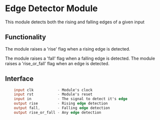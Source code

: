 # Edge Detector Module

This module detects both the rising and falling edges of a given input

## Functionality
The module raises a 'rise' flag when a rising edge is detected.

The module raises a 'fall' flag when a falling edge is detected.
The module raises a 'rise_or_fall' flag when an edge is detected.

## Interface
```verilog
    input clk           - Module's clock
    input rst           - Module's reset
    input in            - The signal to detect it's edge
    output rise         - Rising edge detection
    output fall,        - Falling edge detection
    output rise_or_fall - Any edge detection
```
